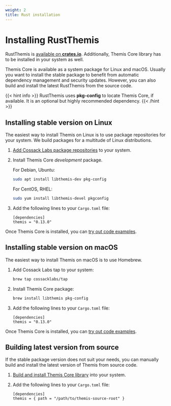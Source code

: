 ```yaml
---
weight: 2
title: Rust installation
---
```


# Installing RustThemis

RustThemis is [available on **crates.io**](https://crates.io/crates/themis).
Additionally, Themis Core library has to be installed in your system as well.

Themis Core is available as a system package for Linux and macOS.
Usually you want to install the stable package to benefit from automatic dependency management and security updates.
However, you can also build and install the latest RustThemis from the source code.

{{< hint info >}}
RustThemis uses **pkg-config** to locate Themis Core, if available.
It is an optional but highly recommended dependency.
{{< /hint >}}

## Installing stable version on Linux

The easiest way to install Themis on Linux is to use package repositories for your system.
We build packages for a multitude of Linux distributions.

 1. [Add Cossack Labs package repositories](/themis/installation/installation-from-packages/)
    to your system.

 2. Install Themis Core _development_ package.

    For Debian, Ubuntu:

    ```bash
    sudo apt install libthemis-dev pkg-config
    ```

    For CentOS, RHEL:

    ```bash
    sudo yum install libthemis-devel pkgconfig
    ```

 3. Add the following lines to your `Cargo.toml` file:

    ```
    [dependencies]
    themis = "0.13.0"
    ```

Once Themis Core is installed, you can [try out code examples](../examples/).

## Installing stable version on macOS

The easiest way to install Themis on macOS is to use Homebrew.

 1. Add Cossack Labs tap to your system:

    ```bash
    brew tap cossacklabs/tap
    ```

 2. Install Themis Core package:

    ```bash
    brew install libthemis pkg-config
    ```

 3. Add the following lines to your `Cargo.toml` file:

    ```
    [dependencies]
    themis = "0.13.0"
    ```

Once Themis Core is installed, you can [try out code examples](../examples/).

## Building latest version from source

If the stable package version does not suit your needs,
you can manually build and install the latest version of Themis from source code.

 1. [Build and install Themis Core library](/themis/installation/installation-from-sources/)
    into your system.

 2. Add the following lines to your `Cargo.toml` file:

    ```
    [dependencies]
    themis = { path = "/path/to/themis-source-root" }
    ```
